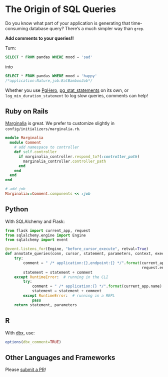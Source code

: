 # The Origin of SQL Queries

Do you know what part of your application is generating that time-consuming database query? There’s a much simpler way than `grep`.

**Add comments to your queries!!**

Turn:

```sql
SELECT * FROM pandas WHERE mood = 'sad'
```

into

```sql
SELECT * FROM pandas WHERE mood = 'happy'
/*application:Nature,job:EatBambooJob*/
```

Whether you use [PgHero](https://github.com/ankane/pghero), [pg_stat_statements](https://www.postgresql.org/docs/current/static/pgstatstatements.html) on its own, or `log_min_duration_statement` to log slow queries, comments can help!

## Ruby on Rails

[Marginalia](https://github.com/basecamp/marginalia) is great. We prefer to customize slightly in `config/initializers/marginalia.rb`.

```ruby
module Marginalia
  module Comment
    # add namespace to controller
    def self.controller
      if marginalia_controller.respond_to?(:controller_path)
        marginalia_controller.controller_path
      end
    end
  end
end

# add job
Marginalia::Comment.components << :job
```

## Python

With SQLAlchemy and Flask:

```python
from flask import current_app, request
from sqlalchemy.engine import Engine
from sqlalchemy import event

@event.listens_for(Engine, "before_cursor_execute", retval=True)
def annotate_queries(conn, cursor, statement, parameters, context, executemany):
    try:
        comment = " /* application:{},endpoint:{} */".format(current_app.name,
                                                             request.endpoint)
        statement = statement + comment
    except RuntimeError:  # running in the CLI
        try:
            comment = " /* application:{} */".format(current_app.name)
            statement = statement + comment
        except RuntimeError:  # running in a REPL
            pass
    return statement, parameters
```

## R

With [dbx](https://github.com/ankane/dbx), use:

```r
options(dbx_comment=TRUE)
```

## Other Languages and Frameworks

Please [submit a PR](https://github.com/ankane/shorts/pulls)!
